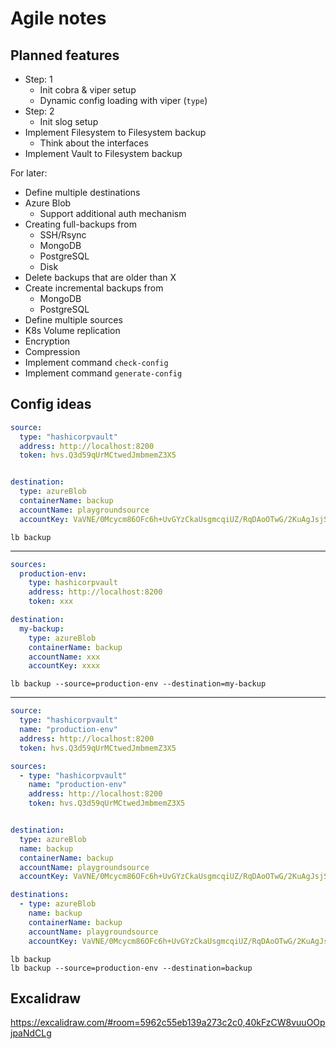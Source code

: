 # Agile notes

## Planned features

- Step: 1
  - Init cobra & viper setup
  - Dynamic config loading with viper (`type`)
- Step: 2
  - Init slog setup
- Implement Filesystem to Filesystem backup
  - Think about the interfaces
- Implement Vault to Filesystem backup

For later:

- Define multiple destinations
- Azure Blob
  - Support additional auth mechanism
- Creating full-backups from
  - SSH/Rsync
  - MongoDB
  - PostgreSQL
  - Disk
- Delete backups that are older than X
- Create incremental backups from
  - MongoDB
  - PostgreSQL
- Define multiple sources
- K8s Volume replication
- Encryption
- Compression
- Implement command `check-config`
- Implement command `generate-config`

## Config ideas

```yaml
source:
  type: "hashicorpvault"
  address: http://localhost:8200
  token: hvs.Q3d59qUrMCtwedJmbmemZ3X5


destination:
  type: azureBlob
  containerName: backup
  accountName: playgroundsource
  accountKey: VaVNE/0Mcycm86OFc6h+UvGYzCkaUsgmcqiUZ/RqDAoOTwG/2KuAgJsjSIYpByHMYvwjFs9EiZJ8alNTcN+iVA==
```

```shell
lb backup
```

---
```yaml
sources:
  production-env:
    type: hashicorpvault
    address: http://localhost:8200
    token: xxx

destination:
  my-backup:
    type: azureBlob
    containerName: backup
    accountName: xxx
    accountKey: xxxx
```

```shell
lb backup --source=production-env --destination=my-backup
```

---

```yaml
source:
  type: "hashicorpvault"
  name: "production-env"
  address: http://localhost:8200
  token: hvs.Q3d59qUrMCtwedJmbmemZ3X5

sources:
  - type: "hashicorpvault"
    name: "production-env"
    address: http://localhost:8200
    token: hvs.Q3d59qUrMCtwedJmbmemZ3X5


destination:
  type: azureBlob
  name: backup
  containerName: backup
  accountName: playgroundsource
  accountKey: VaVNE/0Mcycm86OFc6h+UvGYzCkaUsgmcqiUZ/RqDAoOTwG/2KuAgJsjSIYpByHMYvwjFs9EiZJ8alNTcN+iVA==

destinations:
  - type: azureBlob
    name: backup
    containerName: backup
    accountName: playgroundsource
    accountKey: VaVNE/0Mcycm86OFc6h+UvGYzCkaUsgmcqiUZ/RqDAoOTwG/2KuAgJsjSIYpByHMYvwjFs9EiZJ8alNTcN+iVA==
```

```shell
lb backup
lb backup --source=production-env --destination=backup
```

## Excalidraw

<https://excalidraw.com/#room=5962c55eb139a273c2c0,40kFzCW8vuuOOpjpaNdCLg>
